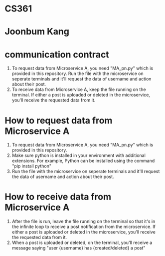 # CS361
# Joonbum Kang
# communication contract

1. To request data from Microservice A, you need "MA_pn.py" which is provided in this repository.
   Run the file with the microservice on seperate terminals and it'll request the data of username and action about their post.
2. To receive data from Microservice A, keep the file running on the terminal.
   If either a post is uploaded or deleted in the microservice, you'll receive the requested data from it.

# How to request data from Microservice A
1. To request data from Microservice A, you need "MA_pn.py" which is provided in this repository.
2. Make sure python is installed in your environment with additional extensions.
   For example, Python can be installed using the command "pip install python" 
3. Run the file with the microservice on seperate terminals and it'll request the data of username and action about their post.

# How to receive data from Microservice A
1. After the file is run, leave the file running on the terminal so that it's in the infinite loop to receive a post notification from the microservice.
   If either a post is uploaded or deleted in the microservice, you'll receive the requested data from it.
2. When a post is uploaded or deleted, on the terminal, you'll receive a message saying "user {username} has {created/deleted} a post"
